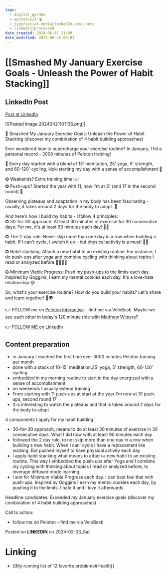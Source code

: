 ```yaml
---
tags:
  - digital_garden
  - epstatus/2-🪴
  - type/social-media/linkedIn-post-note
  - linkedin/processed
date_created: 2024-06-07 21:08
date_modified: 2025-06-25 00:01
---
```

# [[Smashed My January Exercise Goals - Unleash the Power of Habit Stacking]]

## LinkedIn Post

[Post at LinkedIn](https://www.linkedin.com/posts/sebastiankamilli_smashed-my-january-exercise-goals-unleash-activity-7159478124215214080-s4lr?utm_source=share&utm_medium=member_desktop)

![[Pasted image 20240421101136.png]]

🚀 Smashed My January Exercise Goals: Unleash the Power of Habit Stacking (discover my combination of 4 habit building approaches)  
  
Ever wondered how to supercharge your exercise routine? In January, I hit a personal record - 3000 minutes of Peloton training!  
  
💪 Every day started with a blend of 15' meditation, 25' yoga, 5' strength, and 60-120' cycling, kick-starting my day with a sense of accomplishment 🎯  
  
✪ Weekends? Extra training time! 📈  
✪ Push-ups? Started the year with 11, now I'm at 31 (and 17 in the second round) 💪  
  
Observing plateaus and adaptation in my body has been fascinating - usually, it takes around 2 days for the body to adapt. 🧠  
  
And here's how I build my habits - I follow 4 principles:  
✪ 30-for-30 approach: At least 30 minutes of exercise for 30 consecutive days. For me, it's at least 90 minutes each day! 🏋️‍♂️  
  
✪ The 2-day rule: Never skip more than one day in a row when building a habit. If I can't cycle, I switch it up - but physical activity is a must! 🏃‍♂️  
  
✪ Habit stacking: Attach a new habit to an existing routine. For instance, I do push-ups after yoga and combine cycling with thinking about topics I read or analyzed before 🧘‍♂️🚴‍♂️  
  
✪ Minimum Viable Progress: Push my push-ups to the limits each day. Inspired by Goggins, I earn my mental cookies each day. It's a love-hate relationship 😅  
  
So, what's your exercise routine? How do you build your habits? Let's share and learn together! 🌱🌍  
  
👉 FOLLOW me on [Peloton Interactive](https://www.linkedin.com/company/peloton-interactive-/) - find me via VeloBasti. Maybe we see each other in today's 120 minute ride with [](https://www.linkedin.com/in/ACoAAAOBSfUBm4MGtwSocYuHpTzyXRXRgCbng8s)[Matthew Wilpers](https://www.linkedin.com/in/matthew-wilpers-61983a17/)?

👉 [FOLLOW ME on LinkedIn](https://www.linkedin.com/comm/mynetwork/discovery-see-all?usecase=PEOPLE_FOLLOWS&followMember=sebastiankamilli)

## Content preparation

+ in January I reached the first time ever 3000 minutes Peloton training per month
+ done with a stack of 10-15' meditation,25' yoga, 5' strength, 60-120' cycling
+ embedded in my morning routine to start in the day energized with a sense of accomplishment
+ on weekends I usually extend training
+ From starting with 11 push-ups at start at the year I'm now at 31 push-ups, second round 17 
+ It is interesting to watch the plateaus and that is takes around 2 days for the body to adapt

4 components I apply for my habit building
+ 30-for-30 approach, means to do at least 30 minutes of exercise in 30 consecutive days. What I did now with at least 90 minutes each day
+ followed the 2 day rule, to not skip more than one day in a row when building a new habit. When I can' cycle I have a replacement like walking. But pushed myself to have physical activity each day
+ I apply habit stacking what means to attach a new habit to an existing routine. This way I embedded the push-ups after Yoga and I combine my cycling with thinking about topics I read or analyzed before, to leverage diffused mode learning. 
+ I aim for Minimum Viable Progress each day. I can best feel that with push-ups. Inspired by Goggins I earn my mental cookies each day, by pushing it to the limits. I hate it and I love it afterwards.

Headline candidates:
Exceeded my January exercise goals
(discover my combination of 4 habit building approaches)

Call to action:
+ follow me on Peloton - find me via VeloBasti

Posted on **LINKEDIN** on 2024-02-03_Sat

# Linking

+ [[My running list of 12 favorite problems#Health]]